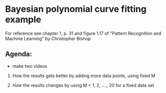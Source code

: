 # Bayesian polynomial curve fitting example

For reference see chapter 1, p. 31 and figure 1.17 of "Pattern Recognition
and Machine Learning" by Christopher Bishop

## Agenda:
* make two videos

1. How the results gets better by adding more data points, using fixed M

2. How the results changes by using M = 1, 2, ...., 20 for a fixed data set